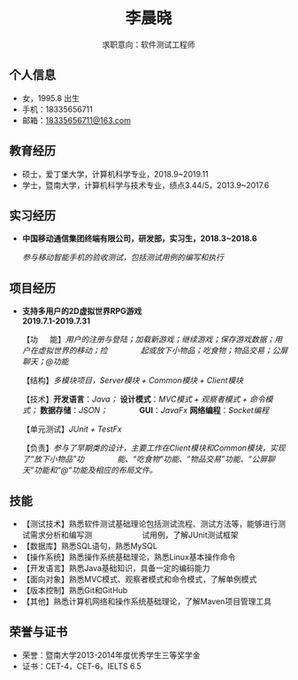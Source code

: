  <center>
         <div>          
             <h1>李晨晓</h1>
             <div>
                <span>
                    求职意向：软件测试工程师
                </span>
             </div>
         </div>
 </center>

 ## 个人信息 

 - 女，1995.8 出生
 - 手机：18335656711
 - 邮箱：18335656711@163.com

## 教育经历

- 硕士，爱丁堡大学，计算机科学专业，2018.9~2019.11
- 学士，暨南大学，计算机科学与技术专业，绩点3.44/5，2013.9~2017.6


## 实习经历

- **中国移动通信集团终端有限公司，研发部，实习生，2018.3~2018.6**
   
  *参与移动智能手机的验收测试，包括测试用例的编写和执行*

## 项目经历

- **支持多用户的2D虚拟世界RPG游戏**       *&emsp;&emsp;&emsp;&emsp;&emsp;&emsp;&emsp;&emsp;&emsp;&emsp;&emsp;&emsp;&emsp;&emsp;&emsp;&emsp;&emsp;*           **2019.7.1-2019.7.31**

  【功 *&ensp;&ensp;* 能】*用户的注册与登陆；加载新游戏；继续游戏；保存游戏数据；用户在虚拟世界的移动；捡* *&emsp;&emsp;&emsp;&emsp;起或放下小物品；吃食物；物品交易；公屏聊天；@功能*
  
  【结构】*多模块项目，Server模块 + Common模块 + Client模块*
  
  【技术】**开发语言**：*Java；* **设计模式**：*MVC模式 + 观察者模式 + 命令模式；* **数据存储**：*JSON；* **&nbsp;&nbsp;&nbsp;&nbsp;&nbsp;&nbsp;&nbsp;&nbsp;&nbsp;&nbsp;&nbsp;&nbsp;&nbsp;&nbsp;&ensp;GUI**：*JavaFx* **网络编程**：*Socket编程*
         
  【单元测试】*JUnit + TestFx*
  
  【负责】*参与了早期类的设计，主要工作在Client模块和Common模块，实现了“放下小物品”功* *&emsp;&emsp;&emsp;&emsp;能、“吃食物”功能、“物品交易”功能、“公屏聊天”功能和“@”功能及相应的布局文件。*

## 技能

- 【测试技术】熟悉软件测试基础理论包括测试流程、测试方法等，能够进行测试需求分析和编写测 *&nbsp;&nbsp;&nbsp;&nbsp;&nbsp;&ensp;&ensp;&ensp;&nbsp;&nbsp;&nbsp;&nbsp;&nbsp;&nbsp;&nbsp;&emsp;* 试用例，了解JUnit测试框架
- 【数据库】熟悉SQL语句，熟悉MySQL
- 【操作系统】熟悉操作系统基础理论，熟悉Linux基本操作命令
- 【开发语言】熟悉Java基础知识，具备一定的编码能力
- 【面向对象】熟悉MVC模式、观察者模式和命令模式，了解单例模式
- 【版本控制】熟悉Git和GitHub
- 【其他】熟悉计算机网络和操作系统基础理论，了解Maven项目管理工具

## 荣誉与证书
- 荣誉：暨南大学2013-2014年度优秀学生三等奖学金
- 证书：CET-4，CET-6，IELTS 6.5

